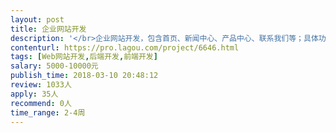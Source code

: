 ```yaml
---                
layout: post       
title: 企业网站开发           
description: '</br>企业网站开发，包含首页、新闻中心、产品中心、联系我们等；具体功能详聊；需要全栈开发、系统部署；语言采用PHP；</br>'     
contenturl: https://pro.lagou.com/project/6646.html      
tags: [Web网站开发,后端开发,前端开发]            
salary: 5000-10000元          
publish_time: 2018-03-10 20:48:12         
review: 1033人                   
apply: 35人                   
recommend: 0人                   
time_range: 2-4周              
---                 
```

